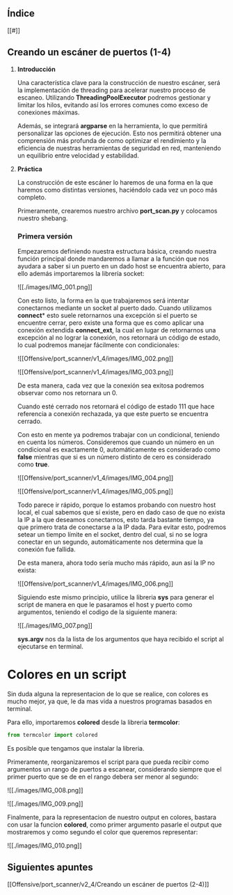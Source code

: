 ## **Índice**

[[#]]
## **Creando un escáner de puertos (1-4)**

1. **Introducción**

	Una característica clave para la construcción de nuestro escáner, será la implementación de threading para acelerar nuestro proceso de escaneo. Utilizando **ThreadingPoolExecutor** podremos gestionar y limitar los hilos, evitando así los errores comunes como exceso de conexiones máximas.
	
	Además, se integrará **argparse** en la herramienta, lo que permitirá personalizar las opciones de ejecución. Esto nos permitirá obtener una comprensión más profunda de como optimizar el rendimiento y la eficiencia de nuestras herramientas de seguridad en red, manteniendo un equilibrio entre velocidad y estabilidad.

2. **Práctica**

	La construcción de este escáner lo haremos de una forma en la que haremos como distintas versiones, haciéndolo cada vez un poco más completo.

	Primeramente, crearemos nuestro archivo **port_scan.py** y colocamos nuestro shebang.

	### **Primera versión**

	Empezaremos definiendo nuestra estructura básica, creando nuestra función principal donde mandaremos a llamar a la función que nos ayudara a saber si un puerto en un dado host se encuentra abierto, para ello además importaremos la librería socket:

	![[./images/IMG_001.png]]

	Con esto listo, la forma en la que trabajaremos será intentar conectarnos mediante un socket al puerto dado. Cuando utilizamos **connect*** esto suele retornarnos una excepción si el puerto se encuentre cerrar, pero existe una forma que es como aplicar una conexión extendida **connect_ext**, la cual en lugar de retornarnos una excepción al no lograr la conexión, nos retornará un código de estado, lo cual podremos manejar fácilmente con condicionales:

	![[Offensive/port_scanner/v1_4/images/IMG_002.png]]

	![[Offensive/port_scanner/v1_4/images/IMG_003.png]]

	De esta manera, cada vez que la conexión sea exitosa podremos observar como nos retornara un 0.

	Cuando esté cerrado nos retornará el código de estado 111 que hace referencia a conexión rechazada, ya que este puerto se encuentra cerrado.

	Con esto en mente ya podremos trabajar con un condicional, teniendo en cuenta los números. Consideremos que cuando un número en un condicional es exactamente 0, automáticamente es considerado como **false** mientras que si es un número distinto de cero es considerado como **true**.

	![[Offensive/port_scanner/v1_4/images/IMG_004.png]]

	![[Offensive/port_scanner/v1_4/images/IMG_005.png]]

	Todo parece ir rápido, porque lo estamos probando con nuestro host local, el cual sabemos que sí existe, pero en dado caso de que no exista la IP a la que deseamos conectarnos, esto tarda bastante tiempo, ya que primero trata de conectarse a la IP dada. Para evitar esto, podremos setear un tiempo límite en el socket, dentro del cual, si no se logra conectar en un segundo, automáticamente nos determina que la conexión fue fallida.

	De esta manera, ahora todo sería mucho más rápido, aun así la IP no exista:

	![[Offensive/port_scanner/v1_4/images/IMG_006.png]]

	Siguiendo este mismo principio, utilice la libreria **sys** para generar el script de manera en que le pasaramos el host y puerto como argumentos, teniendo el codigo de la siguiente manera:
	
	![[./images/IMG_007.png]]

	**sys.argv** nos da la lista de los argumentos que haya recibido el script al ejecutarse en terminal.

# **Colores en un script**

Sin duda alguna la representacion de lo que se realice, con colores es mucho mejor, ya que, le da mas vida a nuestros programas basados en terminal.

Para ello, importaremos **colored** desde la libreria **termcolor**:

```python
from termcolor import colored
```

Es posible que tengamos que instalar la libreria.

Primeramente, reorganizaremos el script para que pueda recibir como argumentos un rango de puertos a escanear, considerando siempre que el primer puerto que se de en el rango debera ser menor al segundo:

![[./images/IMG_008.png]]

![[./images/IMG_009.png]]

Finalmente, para la representacion de nuestro output en colores, bastara con usar la funcion **colored**, como primer argumento pasarle el output que mostraremos y como segundo el color que queremos representar:

![[./images/IMG_010.png]]

## Siguientes apuntes

[[Offensive/port_scanner/v2_4/Creando un escáner de puertos (2-4)]]